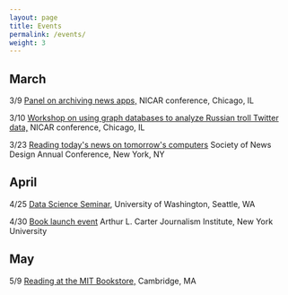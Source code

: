 ```yaml
---
layout: page
title: Events
permalink: /events/
weight: 3
---
```


## March
3/9 [Panel on archiving news apps,](https://ire.org/conferences/nicar18/) NICAR conference, Chicago, IL

3/10 [Workshop on using graph databases to analyze Russian troll Twitter data,](https://ire.org/conferences/nicar18/) NICAR conference, Chicago, IL

3/23 [Reading today's news on tomorrow's computers](https://www.snd.org/) Society of News Design Annual Conference, New York, NY

## April

4/25 [Data Science Seminar](http://data.uw.edu/seminar/), University of Washington, Seattle, WA

4/30 [Book launch event](https://journalism.nyu.edu/) Arthur L. Carter Journalism Institute, New York University

## May

5/9 [Reading at the MIT Bookstore,](https://www.eventbrite.com/e/meredith-broussard-artificial-unintelligence-tickets-41967403634) Cambridge, MA

